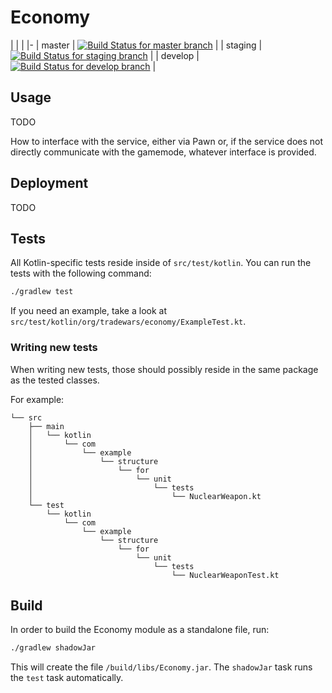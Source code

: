 # Economy

| | |
|-
| master | [![Build Status for master branch](https://travis-ci.org/TradeWars/Economy.svg?branch=master)](https://travis-ci.org/TradeWars/Economy) |
| staging | [![Build Status for staging branch](https://travis-ci.org/TradeWars/Economy.svg?branch=staging)](https://travis-ci.org/TradeWars/Economy) |
| develop | [![Build Status for develop branch](https://travis-ci.org/TradeWars/Economy.svg?branch=develop)](https://travis-ci.org/TradeWars/Economy) |

## Usage

TODO

How to interface with the service, either via Pawn or, if the service does not
directly communicate with the gamemode, whatever interface is provided.

## Deployment

TODO

## Tests

All Kotlin-specific tests reside inside of `src/test/kotlin`.
You can run the tests with the following command:

```bash
./gradlew test
```

If you need an example, take a look at `src/test/kotlin/org/tradewars/economy/ExampleTest.kt`.

### Writing new tests

When writing new tests, those should possibly reside in the same package as the tested classes.

For example:

```
└── src
    ├── main
    │   └── kotlin
    │       └── com
    │           └── example
    │               └── structure
    │                   └── for
    │                       └── unit
    │                           └── tests
    │                               └── NuclearWeapon.kt
    └── test
        └── kotlin
            └── com
                └── example
                    └── structure
                        └── for
                            └── unit
                                └── tests
                                    └── NuclearWeaponTest.kt
```

## Build

In order to build the Economy module as a standalone file, run:

```bash
./gradlew shadowJar
```

This will create the file `/build/libs/Economy.jar`. The `shadowJar` task runs the `test`
task automatically.